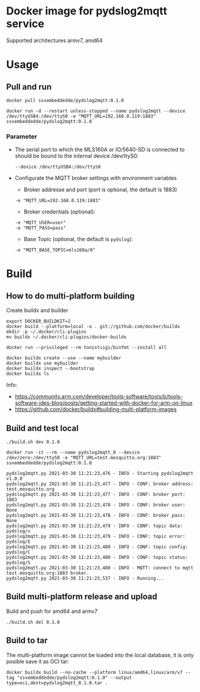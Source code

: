 # Docker image for pydslog2mqtt service

Supported architectures armv7, amd64

# Usage
## Pull and run
```
docker pull ssvembeddedde/pydslog2mqtt:0.1.0

docker run -d --restart unless-stopped --name pydslog2mqtt --device /dev/ttyUSB4:/dev/ttyS0 -e "MQTT_URL=192.168.0.119:1883" ssvembeddedde/pydslog2mqtt:0.1.0
```

### Parameter
* The serial port to which the MLS160A or IO/5640-SD is connected to should be bound to the internal device /dev/ttyS0:
	```
	--device /dev/ttyUSB4:/dev/ttyS0
	```

* Configurate the MQTT broker settings with environment variables
	* Broker addresse and port (port is optional, the default is 1883)
	```
	-e "MQTT_URL=192.168.0.119:1883"
	```
	* Broker credentials (optional):
	```
	-e "MQTT_USER=user"
	-e "MQTT_PASS=pass"
	```
	* Base Topic (optional, the default is `pydslog`):
	```
	-e "MQTT_BASE_TOPIC=mls160a/0"
	```

# Build
## How to do multi-platform building
Create buildx and builder
```
export DOCKER_BUILDKIT=1
docker build --platform=local -o . git://github.com/docker/buildx
mkdir -p ~/.docker/cli-plugins
mv buildx ~/.docker/cli-plugins/docker-buildx

docker run --privileged --rm tonistiigi/binfmt --install all

docker buildx create --use --name mybuilder
docker buildx use mybuilder
docker buildx inspect --bootstrap
docker buildx ls
```
Info:
* https://community.arm.com/developer/tools-software/tools/b/tools-software-ides-blog/posts/getting-started-with-docker-for-arm-on-linux
* https://github.com/docker/buildx#building-multi-platform-images


## Build and test local
```
./build.sh dev 0.1.0

docker run -it --rm --name pydslog2mqtt_0 --device /dev/zero:/dev/ttyS0 -e "MQTT_URL=test.mosquitto.org:1883" ssvembeddedde/pydslog2mqtt:0.1.0

pydslog2mqtt.py 2021-03-30 11:21:23,476 - INFO - Starting pydslog2mqtt v1.0.0
pydslog2mqtt.py 2021-03-30 11:21:23,477 - INFO - CONF: broker address: test.mosquitto.org
pydslog2mqtt.py 2021-03-30 11:21:23,477 - INFO - CONF: broker port: 1883
pydslog2mqtt.py 2021-03-30 11:21:23,478 - INFO - CONF: broker user: None
pydslog2mqtt.py 2021-03-30 11:21:23,478 - INFO - CONF: broker pass: None
pydslog2mqtt.py 2021-03-30 11:21:23,479 - INFO - CONF: topic data: pydslog/v
pydslog2mqtt.py 2021-03-30 11:21:23,479 - INFO - CONF: topic error: pydslog/E
pydslog2mqtt.py 2021-03-30 11:21:23,480 - INFO - CONF: topic config: pydslog/C
pydslog2mqtt.py 2021-03-30 11:21:23,480 - INFO - CONF: topic status: pydslog/S
pydslog2mqtt.py 2021-03-30 11:21:23,480 - INFO - MQTT: connect to mqtt test.mosquitto.org:1883 broker.
pydslog2mqtt.py 2021-03-30 11:21:23,537 - INFO - Running...
```

## Build multi-platform release and upload
Build and push for amd64 and armv7
```
./build.sh del 0.1.0
```

## Build to tar
The multi-platform image cannot be loaded into the local database, it is only posible save it as OCI tar:
```
docker buildx build --no-cache --platform linux/amd64,linux/arm/v7 --tag "ssvembeddedde/pydslog2mqtt:0.1.0" --output type=oci,dest=pydslog2mqtt_0.1.0.tar .
```
